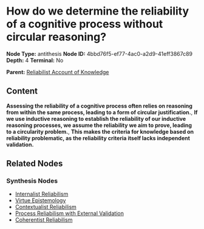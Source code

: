 # How do we determine the reliability of a cognitive process without circular reasoning?

**Node Type:** antithesis
**Node ID:** 4bbd76f5-ef77-4ac0-a2d9-41eff3867c89
**Depth:** 4
**Terminal:** No

**Parent:** [Reliabilist Account of Knowledge](reliabilist-account-of-knowledge-synthesis-ceb8584e-16e1-44f9-a55c-da7d0faf9d9a.md)

## Content

**Assessing the reliability of a cognitive process often relies on reasoning from within the same process, leading to a form of circular justification.**, **If we use inductive reasoning to establish the reliability of our inductive reasoning processes, we assume the reliability we aim to prove, leading to a circularity problem.**, **This makes the criteria for knowledge based on reliability problematic, as the reliability criteria itself lacks independent validation.**

## Related Nodes

### Synthesis Nodes

- [Internalist Reliabilism](internalist-reliabilism-synthesis-e54f72c3-d5c5-43e9-9867-8f9c6bd7419d.md)
- [Virtue Epistemology](virtue-epistemology-synthesis-8b40c92c-e2cf-4b9a-89a1-cc1a7b5def2a.md)
- [Contextualist Reliabilism](contextualist-reliabilism-synthesis-4a063ec8-d847-485b-8c1a-576c44ce02e0.md)
- [Process Reliabilism with External Validation](process-reliabilism-with-external-validation-synthesis-7e2d0956-412f-4142-9d7c-70c12ea97543.md)
- [Coherentist Reliabilism](coherentist-reliabilism-synthesis-b4537b26-5313-49ca-ad8b-820b32ffa887.md)
